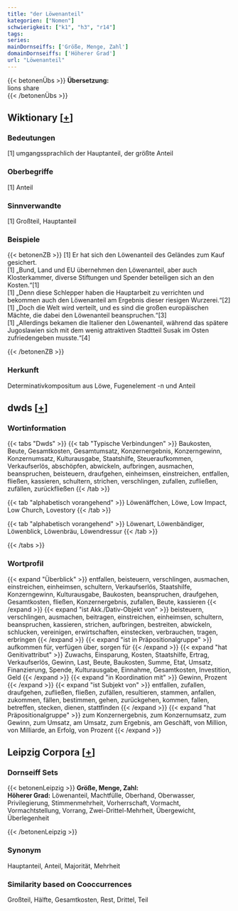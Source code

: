 ```yaml
---
title: "der Löwenanteil"
kategorien: ["Nomen"]
schwierigkeit: ["k1", "h3", "r14"]
tags:
series:
mainDornseiffs: ['Größe, Menge, Zahl']
domainDornseiffs: ['Höherer Grad']
url: "Löwenanteil"
---
```


{{< betonenÜbs >}}
**Übersetzung:**  
lions share  
{{< /betonenÜbs >}}

## Wiktionary [[+](https://de.wiktionary.org/wiki/Löwenanteil)]

### Bedeutungen
[1] umgangssprachlich der Hauptanteil, der größte Anteil  

### Oberbegriffe
[1] Anteil  

### Sinnverwandte
[1] Großteil, Hauptanteil  

### Beispiele
{{< betonenZB >}}
[1] Er hat sich den Löwenanteil des Geländes zum Kauf gesichert.  
[1] „Bund, Land und EU übernehmen den Löwenanteil, aber auch Klosterkammer, diverse Stiftungen und Spender beteiligen sich an den Kosten.“[1]  
[1] „Denn diese Schlepper haben die Hauptarbeit zu verrichten und bekommen auch den Löwenanteil am Ergebnis dieser riesigen Wurzerei.“[2]  
[1] „Doch die Welt wird verteilt, und es sind die großen europäischen Mächte, die dabei den Löwenanteil beanspruchen.“[3]  
[1] „Allerdings bekamen die Italiener den Löwenanteil, während das spätere Jugoslawien sich mit dem wenig attraktiven Stadtteil Susak im Osten zufriedengeben musste.“[4]  

{{< /betonenZB >}}
### Herkunft
Determinativkompositum aus Löwe, Fugenelement -n und Anteil  



## dwds [[+](https://www.dwds.de/wb/Löwenanteil)]

### Wortinformation
{{< tabs "Dwds" >}}
{{< tab "Typische Verbindungen" >}}
Baukosten, Beute, Gesamtkosten, Gesamtumsatz, Konzernergebnis, Konzerngewinn, Konzernumsatz, Kulturausgabe, Staatshilfe, Steueraufkommen, Verkaufserlös, abschöpfen, abwickeln, aufbringen, ausmachen, beanspruchen, beisteuern, draufgehen, einheimsen, einstreichen, entfallen, fließen, kassieren, schultern, strichen, verschlingen, zufallen, zufließen, zufällen, zurückfließen
{{< /tab >}}

{{< tab "alphabetisch vorangehend" >}}
Löwenäffchen, Löwe, Low Impact, Low Church, Lovestory
{{< /tab >}}

{{< tab "alphabetisch vorangehend" >}}
Löwenart, Löwenbändiger, Löwenblick, Löwenbräu, Löwendressur
{{< /tab >}}

{{< /tabs >}}

### Wortprofil
{{< expand "Überblick" >}} entfallen, beisteuern, verschlingen, ausmachen, einstreichen, einheimsen, schultern, Verkaufserlös, Staatshilfe, Konzerngewinn, Kulturausgabe, Baukosten, beanspruchen, draufgehen, Gesamtkosten, fließen, Konzernergebnis, zufallen, Beute, kassieren {{< /expand >}}
{{< expand "ist Akk./Dativ-Objekt von" >}} beisteuern, verschlingen, ausmachen, beitragen, einstreichen, einheimsen, schultern, beanspruchen, kassieren, strichen, aufbringen, bestreiten, abwickeln, schlucken, vereinigen, erwirtschaften, einstecken, verbrauchen, tragen, erbringen {{< /expand >}}
{{< expand "ist in Präpositionalgruppe" >}} aufkommen für, verfügen über, sorgen für {{< /expand >}}
{{< expand "hat Genitivattribut" >}} Zuwachs, Einsparung, Kosten, Staatshilfe, Ertrag, Verkaufserlös, Gewinn, Last, Beute, Baukosten, Summe, Etat, Umsatz, Finanzierung, Spende, Kulturausgabe, Einnahme, Gesamtkosten, Investition, Geld {{< /expand >}}
{{< expand "in Koordination mit" >}} Gewinn, Prozent {{< /expand >}}
{{< expand "ist Subjekt von" >}} entfallen, zufallen, draufgehen, zufließen, fließen, zufällen, resultieren, stammen, anfallen, zukommen, fällen, bestimmen, gehen, zurückgehen, kommen, fallen, betreffen, stecken, dienen, stattfinden {{< /expand >}}
{{< expand "hat Präpositionalgruppe" >}} zum Konzernergebnis, zum Konzernumsatz, zum Gewinn, zum Umsatz, am Umsatz, zum Ergebnis, am Geschäft, von Million, von Milliarde, an Erfolg, von Prozent {{< /expand >}}

## Leipzig Corpora [[+](https://corpora.uni-leipzig.de/en/res?word=Löwenanteil&corpusId=deu_newscrawl-public_2018)]

### Dornseiff Sets
{{< betonenLeipzig >}}
**Größe, Menge, Zahl:**  
**Höherer Grad:** Löwenanteil, Machtfülle, Oberhand, Oberwasser, Privilegierung, Stimmenmehrheit, Vorherrschaft, Vormacht, Vormachtstellung, Vorrang, Zwei-Drittel-Mehrheit, Übergewicht, Überlegenheit  

{{< /betonenLeipzig >}}

### Synonym
Hauptanteil, Anteil, Majorität, Mehrheit


### Similarity based on Cooccurrences
Großteil, Hälfte, Gesamtkosten, Rest, Drittel, Teil

